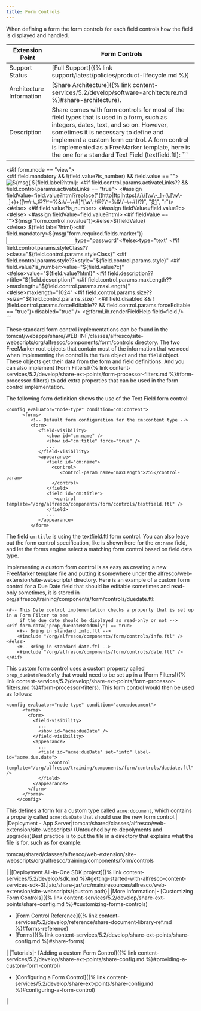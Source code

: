 ```yaml
---
title: Form Controls
---
```


When defining a form the form controls for each field controls how the field is displayed and handled.

|Extension Point|Form Controls|
|---------------|-------------|
|Support Status|[Full Support]({% link support/latest/policies/product-lifecycle.md %})|
|Architecture Information|[Share Architecture]({% link content-services/5.2/develop/software-architecture.md %}#share-architecture).|
|Description|Share comes with form controls for most of the field types that is used in a form, such as integers, dates, text, and so on. However, sometimes it is necessary to define and implement a custom form control. A form control is implemented as a FreeMarker template, here is the one for a standard Text Field (textfield.ftl): ```
<div class="form-field">
   <#if form.mode == "view">
      <div class="viewmode-field">
         <#if field.mandatory && !(field.value?is_number) && field.value == "">
            <span class="incomplete-warning"><img src="${url.context}/res/components/form/images/warning-16.png" title="${msg("form.field.incomplete")}" /><span>
         </#if>
         <span class="viewmode-label">${field.label?html}:</span>
         <#if field.control.params.activateLinks?? && field.control.params.activateLinks == "true">
            <#assign fieldValue=field.value?html?replace("((http|ftp|https):\/\/[\w\-_]+(\.[\w\-_]+)+([\w\-\.,@?\^=%&:\/~\+#]*[\w\-\@?\^=%&\/~\+#])?)", "<a href=\"$1\" target=\"_blank\">$1</a>", "r")>
         <#else>
            <#if field.value?is_number>
               <#assign fieldValue=field.value?c>
            <#else>
               <#assign fieldValue=field.value?html>
            </#if>
         </#if>
         <span class="viewmode-value"><#if fieldValue == "">${msg("form.control.novalue")}<#else>${fieldValue}</#if></span>
      </div>
   <#else>
      <label for="${fieldHtmlId}">${field.label?html}:<#if field.mandatory><span class="mandatory-indicator">${msg("form.required.fields.marker")}</span></#if></label>
      <input id="${fieldHtmlId}" name="${field.name}" tabindex="0"
             <#if field.control.params.password??>type="password"<#else>type="text"</#if>
             <#if field.control.params.styleClass??>class="${field.control.params.styleClass}"</#if>
             <#if field.control.params.style??>style="${field.control.params.style}"</#if>
             <#if field.value?is_number>value="${field.value?c}"<#else>value="${field.value?html}"</#if>
             <#if field.description??>title="${field.description}"</#if>
             <#if field.control.params.maxLength??>maxlength="${field.control.params.maxLength}"<#else>maxlength="1024"</#if> 
             <#if field.control.params.size??>size="${field.control.params.size}"</#if> 
             <#if field.disabled && !(field.control.params.forceEditable?? && field.control.params.forceEditable == "true")>disabled="true"</#if> />
      <@formLib.renderFieldHelp field=field />
   </#if>
</div>
```

These standard form control implementations can be found in the tomcat/webapps/share/WEB-INF/classes/alfresco/site-webscripts/org/alfresco/components/form/controls directory. The two FreeMarker root objects that contain most of the information that we need when implementing the control is the `form` object and the `field` object. These objects get their data from the form and field definitions. And you can also implement [Form Filters]({% link content-services/5.2/develop/share-ext-points/form-processor-filters.md %}#form-processor-filters) to add extra properties that can be used in the form control implementation.

The following form definition shows the use of the Text Field form control:

```
<config evaluator="node-type" condition="cm:content">
      <forms>
         <!-- Default form configuration for the cm:content type -->
         <form>
            <field-visibility>
               <show id="cm:name" />
               <show id="cm:title" force="true" />
               ...               
            </field-visibility>
            <appearance>
               <field id="cm:name">
                 <control>
                    <control-param name="maxLength">255</control-param>
                 </control>
               </field>
               <field id="cm:title">
                  <control template="/org/alfresco/components/form/controls/textfield.ftl" />
               </field>
               ...               
            </appearance>
         </form>
```

The field `cm:title` is using the textfield.ftl form control. You can also leave out the form control specification, like is shown here for the `cm:name` field, and let the forms engine select a matching form control based on field data type.

Implementing a custom form control is as easy as creating a new FreeMarker template file and putting it somewhere under the alfresco/web-extension/site-webscripts/ directory. Here is an example of a custom form control for a Due Date field that should be editable sometimes and read-only sometimes, it is stored in org/alfresco/training/components/form/controls/duedate.ftl:

```
<#-- This Date control implementation checks a property that is set up in a Form Filter to see
     if the due date should be displayed as read-only or not -->
<#if form.data['prop_dueDateReadOnly'] == true>
    <#-- Bring in standard info.ftl -->
    <#include "/org/alfresco/components/form/controls/info.ftl" />
<#else>
    <#-- Bring in standard date.ftl -->
    <#include "/org/alfresco/components/form/controls/date.ftl" />
</#if>
```

This custom form control uses a custom property called `prop_dueDateReadOnly` that would need to be set up in a [Form Filters]({% link content-services/5.2/develop/share-ext-points/form-processor-filters.md %}#form-processor-filters). This form control would then be used as follows:

```
<config evaluator="node-type" condition="acme:document">
      <forms>
        <form>
          <field-visibility>
            ...
            <show id="acme:dueDate" />
          </field-visibility>
          <appearance>
            ...
            <field id="acme:dueDate" set="info" label-id="acme.due.date">
                <control template="/org/alfresco/training/components/form/controls/duedate.ftl" />
            </field>
          </appearance>
        </form>
      </forms>
    </config>
```

This defines a form for a custom type called `acme:document`, which contains a property called `acme:dueDate` that should use the new form control.|
|Deployment - App Server|tomcat/shared/classes/alfresco/web-extension/site-webscripts/ (Untouched by re-depolyments and upgrades)Best practice is to put the file in a directory that explains what the file is for, such as for example:

tomcat/shared/classes/alfresco/web-extension/site-webscripts/org/alfresco/training/components/form/controls

|
|[Deployment All-in-One SDK project]({% link content-services/5.2/develop/sdk.md %}#getting-started-with-alfresco-content-services-sdk-3).|aio/share-jar/src/main/resources/alfresco/web-extension/site-webscripts/{custom path}|
|More Information|-   [Customizing Form Controls]({% link content-services/5.2/develop/share-ext-points/share-config.md %}#customizing-forms-controls)
-   [Form Control Reference]({% link content-services/5.2/develop/reference/share-document-library-ref.md %}#forms-reference)
-   [Forms]({% link content-services/5.2/develop/share-ext-points/share-config.md %}#share-forms)

|
|Tutorials|-   [Adding a custom Form Control]({% link content-services/5.2/develop/share-ext-points/share-config.md %}#providing-a-custom-form-control)
-   [Configuring a Form Control]({% link content-services/5.2/develop/share-ext-points/share-config.md %}#configuring-a-form-control)

|
